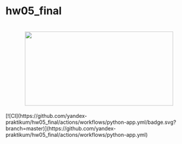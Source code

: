 # hw05_final
<h1 align="center"><img src="https://kaiten.ru/blog/content/images/2022/06/Kaiten-VS-Jira----.png" height="200" width="400"/></h1>
[![CI](https://github.com/yandex-praktikum/hw05_final/actions/workflows/python-app.yml/badge.svg?branch=master)](https://github.com/yandex-praktikum/hw05_final/actions/workflows/python-app.yml)
